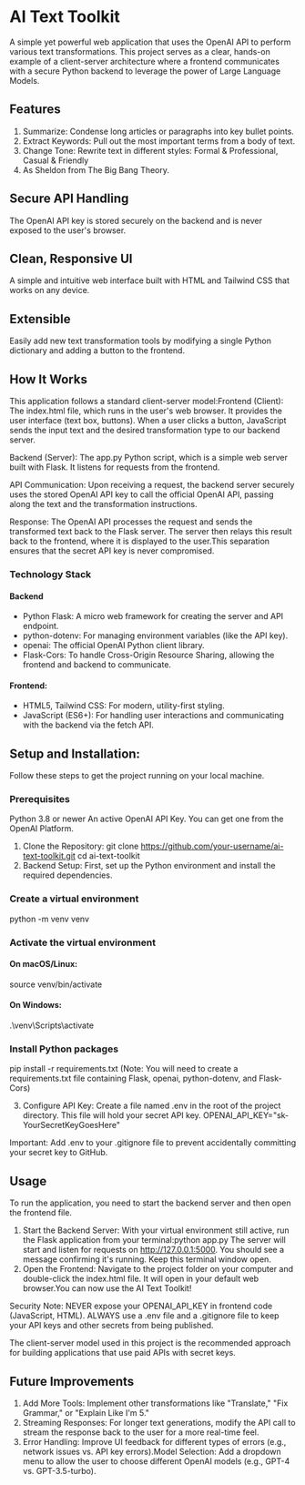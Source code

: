 # AI Text Toolkit
A simple yet powerful web application that uses the OpenAI API to perform various text transformations. This project serves as a clear, hands-on example of a client-server architecture where a frontend communicates with a secure Python backend to leverage the power of Large Language Models.

## Features
1. Summarize: Condense long articles or paragraphs into key bullet points.
2. Extract Keywords: Pull out the most important terms from a body of text.
3. Change Tone: Rewrite text in different styles: Formal & Professional, Casual & Friendly
4. As Sheldon from The Big Bang Theory.

## Secure API Handling
The OpenAI API key is stored securely on the backend and is never exposed to the user's browser.

## Clean, Responsive UI
A simple and intuitive web interface built with HTML and Tailwind CSS that works on any device.

## Extensible
Easily add new text transformation tools by modifying a single Python dictionary and adding a button to the frontend.

## How It Works
This application follows a standard client-server model:Frontend (Client): The index.html file, which runs in the user's web browser. It provides the user interface (text box, buttons). When a user clicks a button, JavaScript sends the input text and the desired transformation type to our backend server.

Backend (Server): The app.py Python script, which is a simple web server built with Flask. It listens for requests from the frontend.

API Communication: Upon receiving a request, the backend server securely uses the stored OpenAI API key to call the official OpenAI API, passing along the text and the transformation instructions.

Response: The OpenAI API processes the request and sends the transformed text back to the Flask server. The server then relays this result back to the frontend, where it is displayed to the user.This separation ensures that the secret API key is never compromised.

### Technology Stack
#### Backend
- Python Flask: A micro web framework for creating the server and API endpoint.
- python-dotenv: For managing environment variables (like the API key).
- openai: The official OpenAI Python client library.
- Flask-Cors: To handle Cross-Origin Resource Sharing, allowing the frontend and backend to communicate.

#### Frontend:
- HTML5, Tailwind CSS: For modern, utility-first styling.
- JavaScript (ES6+): For handling user interactions and communicating with the backend via the fetch API.

## Setup and Installation:
Follow these steps to get the project running on your local machine.

### Prerequisites
Python 3.8 or newer
An active OpenAI API Key. You can get one from the OpenAI Platform.

1. Clone the Repository: git clone https://github.com/your-username/ai-text-toolkit.git
cd ai-text-toolkit
2. Backend Setup: First, set up the Python environment and install the required dependencies.

### Create a virtual environment
python -m venv venv

### Activate the virtual environment
#### On macOS/Linux:
source venv/bin/activate
#### On Windows:
.\venv\Scripts\activate

### Install Python packages
pip install -r requirements.txt
(Note: You will need to create a requirements.txt file containing Flask, openai, python-dotenv, and Flask-Cors)

3. Configure API Key: Create a file named .env in the root of the project directory. This file will hold your secret API key. OPENAI_API_KEY="sk-YourSecretKeyGoesHere"

Important: Add .env to your .gitignore file to prevent accidentally committing your secret key to GitHub.

## Usage
To run the application, you need to start the backend server and then open the frontend file.
1. Start the Backend Server: With your virtual environment still active, run the Flask application from your terminal:python app.py
The server will start and listen for requests on http://127.0.0.1:5000. You should see a message confirming it's running. Keep this terminal window open.
2. Open the Frontend: Navigate to the project folder on your computer and double-click the index.html file. It will open in your default web browser.You can now use the AI Text Toolkit!

Security Note: NEVER expose your OPENAI_API_KEY in frontend code (JavaScript, HTML). ALWAYS use a .env file and a .gitignore file to keep your API keys and other secrets from being published. 

The client-server model used in this project is the recommended approach for building applications that use paid APIs with secret keys.

## Future Improvements
1. Add More Tools: Implement other transformations like "Translate," "Fix Grammar," or "Explain Like I'm 5."
2. Streaming Responses: For longer text generations, modify the API call to stream the response back to the user for a more real-time feel.
3. Error Handling: Improve UI feedback for different types of errors (e.g., network issues vs. API key errors).Model Selection: Add a dropdown menu to allow the user to choose different OpenAI models (e.g., GPT-4 vs. GPT-3.5-turbo).